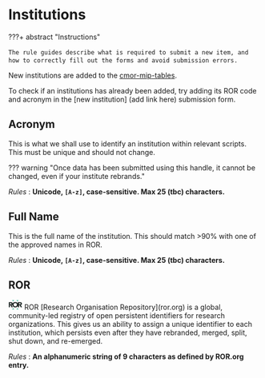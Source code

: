 # Institutions

???+ abstract "Instructions"

    The rule guides describe what is required to submit a new item, and how to correctly fill out the forms and avoid submission errors. 

New institutions are added to the [cmor-mip-tables](https://github.com/PCMDI/mip-cmor-tables/blob/main/MIP_institutions.json). 

To check if an institutions has already been added, try adding its ROR code and acronym in the [new institution] (add link here) submission form. 

## Acronym
This is what we shall use to identify an institution within relevant scripts. This must be unique and should not change. 

??? warning "Once data has been submitted using this handle, it cannot be changed, even if your institute rebrands."

*Rules* : <b> Unicode, `[A-z]`, case-sensitive. Max 25 (tbc) characters. </b>

## Full Name
This is the full name of the institution. This should match >90% with one of the approved names in ROR. 

*Rules* : <b> Unicode, `[A-z]`, case-sensitive. Max 25 (tbc) characters. </b>



## ROR
<img src='https://raw.githubusercontent.com/ror-community/ror-logos/main/ror-icon-rgb.svg' style='height:20px'/>
ROR [Research Organisation Repository](ror.org) is a global, community-led registry of open persistent identifiers for research organizations. This gives us an ability to assign a unique identifier to each institution, which persists even after they have rebranded, merged, split, shut down, and re-emerged. 

*Rules* : <b> An alphanumeric string of 9 characters as defined by ROR.org entry. </b>


